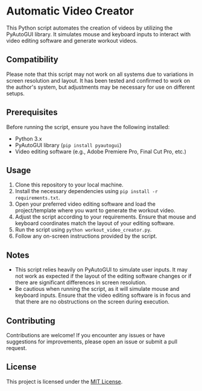 # Automatic Video Creator

This Python script automates the creation of videos by utilizing the PyAutoGUI library. It simulates mouse and keyboard inputs to interact with video editing software and generate workout videos.

## Compatibility

Please note that this script may not work on all systems due to variations in screen resolution and layout. It has been tested and confirmed to work on the author's system, but adjustments may be necessary for use on different setups.

## Prerequisites

Before running the script, ensure you have the following installed:

- Python 3.x
- PyAutoGUI library (`pip install pyautogui`)
- Video editing software (e.g., Adobe Premiere Pro, Final Cut Pro, etc.)

## Usage

1. Clone this repository to your local machine.
2. Install the necessary dependencies using `pip install -r requirements.txt`.
3. Open your preferred video editing software and load the project/template where you want to generate the workout video.
4. Adjust the script according to your requirements. Ensure that mouse and keyboard coordinates match the layout of your editing software.
5. Run the script using `python workout_video_creator.py`.
6. Follow any on-screen instructions provided by the script.

## Notes

- This script relies heavily on PyAutoGUI to simulate user inputs. It may not work as expected if the layout of the editing software changes or if there are significant differences in screen resolution.
- Be cautious when running the script, as it will simulate mouse and keyboard inputs. Ensure that the video editing software is in focus and that there are no obstructions on the screen during execution.

## Contributing

Contributions are welcome! If you encounter any issues or have suggestions for improvements, please open an issue or submit a pull request.

## License

This project is licensed under the [MIT License](LICENSE).
